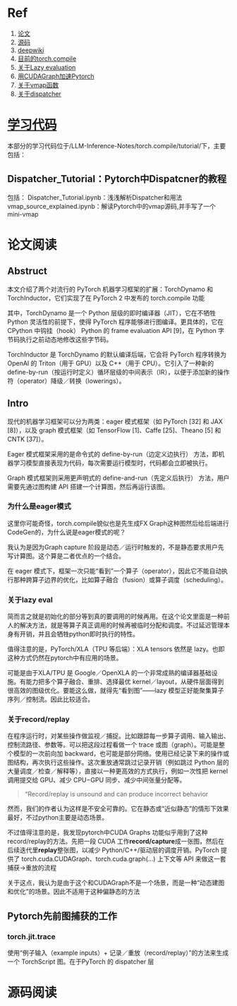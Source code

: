 # Ref
1. [论文](https://docs.pytorch.org/assets/pytorch2-2.pdf?utm_source=chatgpt.com)
2. [源码](https://github.com/pytorch/pytorch?utm_source=chatgpt.com)
3. [deepwiki](https://deepwiki.com/pytorch/pytorch)
4. [目前的torch.compile](https://blog.ezyang.com/2025/08/state-of-torch-compile-august-2025/?utm_source=chatgpt.com)
5. [关于Lazy evaluation](https://zhuanlan.zhihu.com/p/53750888)
6. [用CUDAGraph加速Pytorch](https://pytorch.org/blog/accelerating-pytorch-with-cuda-graphs/?utm_source=chatgpt.com)
7. [关于vmap函数](https://zhuanlan.zhihu.com/p/567662038)
8. [关于dispatcher](https://azjf.github.io/pytorch_dispatcher.html)

# [学习代码](https://github.com/Chosen-David/LLM-Inference-Notes)
本部分的学习代码位于/LLM-Inference-Notes/torch.compile/tutorial/下，主要包括：
## Dispatcher_Tutorial：Pytorch中Dispatcner的教程

包括：
Dispatcher_Tutorial.ipynb：浅浅解析Dispatcher和用法
vmap_source_explained.ipynb：解读Pytorch中的vmap源码,并手写了一个mini-vmap



# 论文阅读

## Abstruct

本文介绍了两个对流行的 PyTorch 机器学习框架的扩展：TorchDynamo 和 TorchInductor，它们实现了在 PyTorch 2 中发布的 torch.compile 功能

其中，TorchDynamo 是一个 Python 层级的即时编译器（JIT），它在不牺牲 Python 灵活性的前提下，使得 PyTorch 程序能够进行图编译。更具体的，它在 CPython 中钩挂（hook） Python 的 frame evaluation API [9]，在 Python 字节码执行之前动态地修改这些字节码。

TorchInductor 是 TorchDynamo 的默认编译后端，它会将 PyTorch 程序转换为 OpenAI 的 Triton（用于 GPU）以及 C++（用于 CPU）。它引入了一种新的 define-by-run（按运行时定义）循环层级的中间表示（IR），以便于添加新的操作符（operator）降级／转换（lowerings）。

## Intro

现代的机器学习框架可以分为两类：eager 模式框架（如 PyTorch [32] 和 JAX [8]），以及 graph 模式框架（如 TensorFlow [1]、Caffe [25]、Theano [5] 和 CNTK [37]）。

Eager 模式框架采用的是命令式的 define-by-run（边定义边执行） 方法，即机器学习模型直接表现为代码，每次需要运行模型时，代码都会立即被执行。

Graph 模式框架则采用更声明式的 define-and-run（先定义后执行） 方法，用户需要先通过图构建 API 搭建一个计算图，然后再运行该图。

### 为什么是eager模式


这里你可能奇怪，torch.compile貌似也是先生成FX Graph这种图然后给后端进行CodeGen的，为什么说是eager模式的呢？

我认为是因为Graph capture 阶段是动态／运行时触发的，不是静态要求用户先写计算图。这个算是二者优点的一个结合。

在 eager 模式下，框架一次只能“看到”一个算子（operator），因此它不能自动执行那种跨算子边界的优化，比如算子融合（fusion）或算子调度（scheduling）。

### 关于lazy eval
简而言之就是初始化的部分等到真的要调用的时候再用。在这个论文里面是一种前人的解决方法，就是等算子真正调用的时候再被临时分配和调度。不过延迟管理本身有开销，并且会牺牲python即时执行的特性。

值得注意的是，PyTorch/XLA（TPU 等后端）：XLA tensors 依然是 lazy。也即这种方式仍然在pytorch中有应用的场景。

可能是由于XLA/TPU 是 Google／OpenXLA 的一个非常成熟的编译器基础设施。有能力把多个算子融合、重排、选择最优 kernel／layout，从硬件层面得到很高效的图级优化。要能这么做，就得先“看到图”——lazy 模型正好能聚集算子序列／控制流。因此比较适合。

### 关于record/replay 
在程序运行时，对某些操作做监视／捕捉。比如跟踪每一步算子调用、输入输出、控制流路径、参数等。可以把这段过程看做一个 trace 或图（graph）。可能是整个模型的一次前向加 backward，也可能是部分网络。使用已经记录下来的操作或图结构，再次执行这些操作。这次重放通常跳过记录开销（例如跳过 Python 层的大量调度／检查／解释等），直接以一种更高效的方式执行，例如一次性把 kernel 调用提交给 GPU、减少 CPU−GPU 同步、减少中间张量分配等。

> “Record/replay is unsound and can produce incorrect behavior

然而，我们的作者认为这样是不安全可靠的。它在静态或“近似静态”的情形下效果最好，不过python主要是动态场景。

不过值得注意的是，我发现pytorch中CUDA Graphs 功能似乎用到了这种record/replay的方法。先把一段 CUDA 工作**record/capture**成一张图，然后在后续迭代里**replay**整张图，以减少 Python/C++/驱动层的调度开销。PyTorch 提供了 torch.cuda.CUDAGraph、torch.cuda.graph(...) 上下文等 API 来做这一套捕获→重放的流程


关于这点，我认为是由于这个和CUDAGraph不是一个场景，而是一种“动态建图和优化”的场景。因此不适用于这种偏静态的方法

## Pytorch先前图捕获的工作

### torch.jit.trace
使用“例子输入（example inputs）+ 记录／重放（record/replay）”的方法来生成一个 TorchScript 图。在于PyTorch 的 dispatcher 层

# 源码阅读